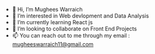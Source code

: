 - 👋 Hi, I’m Mughees Warraich
- 👀 I’m interested in Web devlopment and Data Analysis
- 🌱 I’m currently learning React js
- 💞️ I’m looking to collaborate on Front End Projects
- 📫 You can reach out to me through my email : mugheeswarraich11@gmail.com

<!---
warrmu01/warrmu01 is a ✨ special ✨ repository because its `README.md` (this file) appears on your GitHub profile.
You can click the Preview link to take a look at your changes.
--->
